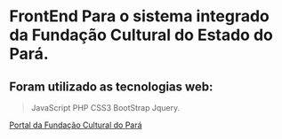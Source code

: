 # FrontEnd Para o sistema integrado da Fundação Cultural do Estado do Pará.

## Foram utilizado as tecnologias web: 
> JavaScript
> PHP
> CSS3
> BootStrap
> Jquery.

[Portal da Fundação Cultural do Pará](http://fcp.pa.gov.br/)



